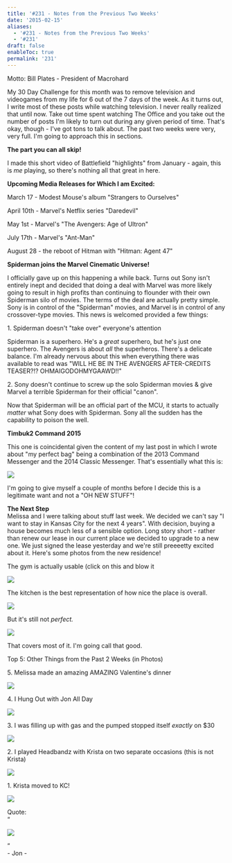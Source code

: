 ```yaml
---
title: '#231 - Notes from the Previous Two Weeks'
date: '2015-02-15'
aliases:
  - '#231 - Notes from the Previous Two Weeks'
  - '#231'
draft: false
enableToc: true
permalink: '231'
---
```


Motto: Bill Plates - President of Macrohard

  
My 30 Day Challenge for this month was to remove television and videogames from my life for 6 out of the 7 days of the week. As it turns out, I write most of these posts while watching television. I never really realized that until now. Take out time spent watching The Office and you take out the number of posts I'm likely to turn out during any given period of time. That's okay, though - I've got tons to talk about. The past two weeks were very, very full. I'm going to approach this in sections.

  
**The part you can all skip!**

  
I made this short video of Battlefield "highlights" from January - again, this is _me_ playing, so there's nothing all that great in here.
  
  
**Upcoming Media Releases for Which I am Excited:**

  
March 17 - Modest Mouse's album "Strangers to Ourselves"
  
  
April 10th - Marvel's Netflix series "Daredevil"
  
  
May 1st - Marvel's "The Avengers: Age of Ultron" 
  
  
July 17th - Marvel's "Ant-Man"
  
  
August 28 - the reboot of Hitman with "Hitman: Agent 47"  
  
**Spiderman joins the Marvel Cinematic Universe!**  
  
I officially gave up on this happening a while back. Turns out Sony isn't entirely inept and decided that doing a deal with Marvel was more likely going to result in high profits than continuing to flounder with their own Spiderman silo of movies. The terms of the deal are actually pretty simple. Sony is in control of the "Spiderman" movies, and Marvel is in control of any crossover-type movies. This news is welcomed provided a few things:  
  
1\. Spiderman doesn't "take over" everyone's attention  
  
Spiderman is a superhero. He's a _great_ superhero, but he's just one superhero. The Avengers is about _all_ the superheros. There's a delicate balance. I'm already nervous about this when everything there was available to read was "WILL HE BE IN THE AVENGERS AFTER-CREDITS TEASER?!? OHMAIGODOHMYGAAWD!!"  
  
2\. Sony doesn't continue to screw up the solo Spiderman movies & give Marvel a terrible Spiderman for their official "canon".  
  
Now that Spiderman will be an official part of the MCU, it starts to actually _matter_ what Sony does with Spiderman. Sony all the sudden has the capability to poison the well.  
  
**Timbuk2 Command 2015**  
  
This one is coincidental given the content of my last post in which I wrote about "my perfect bag" being a combination of the 2013 Command Messenger and the 2014 Classic Messenger. That's essentially what this is:  

[![](assets/231-1.jpg)](http://4.bp.blogspot.com/-2ohAd3EqYk4/VOFV-AzTGlI/AAAAAAABmrQ/RkOPlzi4OiM/s1600/%23231%2B-%2BTimbuk2%2B2015.jpg)

I'm going to give myself a couple of months before I decide this is a legitimate want and not a "OH NEW STUFF"!  
  
**The Next Step**  
Melissa and I were talking about stuff last week. We decided we can't say "I want to stay in Kansas City for the next 4 years". With decision, buying a house becomes much less of a sensible option. Long story short - rather than renew our lease in our current place we decided to upgrade to a new one. We just signed the lease yesterday and we're still preeeetty excited about it. Here's some photos from the new residence!  
  
The gym is actually usable (click on this and blow it   
  
[![](assets/231-2.jpg)](http://1.bp.blogspot.com/-AGs4HZZ9dos/VOFjy4lptBI/AAAAAAABmy0/IFxc9JNFeIk/s1600/PANO%5F20150214%5F141442.jpg)

  
The kitchen is the best representation of how nice the place is overall.  
  
[![](assets/231-3.jpg)](http://4.bp.blogspot.com/-Iyec8OoDJbM/VOFjv307lwI/AAAAAAABmys/rPI9K8J5Pho/s1600/IMG%5F2669.JPG)

  
But it's still not _perfect._  

[![](assets/231-4.jpg)](http://4.bp.blogspot.com/-Ok4kvnQtvOg/VOFjoghVMxI/AAAAAAABmyI/nqaYgF-cjbA/s1600/IMG%5F2658.JPG)

  
That covers most of it. I'm going call that good.  

Top 5: Other Things from the Past 2 Weeks (in Photos)

5\. Melissa made an amazing AMAZING Valentine's dinner  
  
[![](assets/231-5.jpg)](http://1.bp.blogspot.com/-QWJOKEgFVLc/VOFhZcYf3hI/AAAAAAABmvs/1jxGsNuzWZI/s1600/IMG%5F2701.JPG)

  
4\. I Hung Out with Jon All Day  
  
[![](assets/231-6.jpg)](http://4.bp.blogspot.com/-u3KT8btjpiw/VOFiQf1v9BI/AAAAAAABmwc/EVIkNL0LVGM/s1600/GOPR5959.JPG)

  
3\. I was filling up with gas and the pumped stopped itself _exactly_ on $30  
  
[![](assets/231-7.jpg)](http://2.bp.blogspot.com/-Am9Z9LHEJO8/VOFjpmxTsgI/AAAAAAABmyM/sgcRbeQMbX4/s1600/IMG%5F20150214%5F181530.jpg)

  
2\. I played Headbandz with Krista on two separate occasions (this is not Krista)  
  
[![](assets/231-8.jpg)](http://4.bp.blogspot.com/-AV34s2P3PaM/VOFjqgA2ZiI/AAAAAAABmyc/T09uNSE27Y8/s1600/IMG%5F20150211%5F190858.jpg)

  
1\. Krista moved to KC!  
  
[![](assets/231-9.jpg)](http://3.bp.blogspot.com/-cexSF1-6rGw/VOFlc8tJ8XI/AAAAAAABmzI/ajEJ9DbvsQs/s1600/IMG%5F20150215%5F114951nopm.jpg)
  
  
Quote:   
“  

[![](assets/231-10.png)](http://3.bp.blogspot.com/-8ij0kQWW7tw/VOFgjFMHvoI/AAAAAAABmto/ibBWedJdHBY/s1600/%23231%2B-%2BQuote.png)

  
”  
\- Jon -
